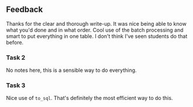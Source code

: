 ## Feedback

Thanks for the clear and thorough write-up. It was nice being able to know what you'd done and in what order. Cool use of the batch processing and smart to put everything in one table. I don't think I've seen students do that before. 

### Task 2

No notes here, this is a sensible way to do everything.

### Task 3

Nice use of `to_sql`. That's definitely the most efficient way to do this. 
